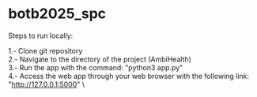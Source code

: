 # botb2025_spc
Steps to run locally:

1.- Clone git repository \
2.- Navigate to the directory of the project (AmbiHealth) \
3.- Run the app with the command: "python3 app.py" \
4.- Access the web app through your web browser with the following link: "http://127.0.0.1:5000" \
